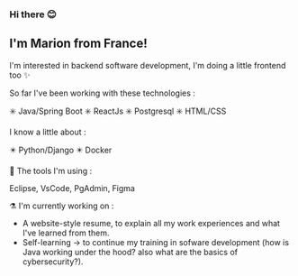 ### Hi there 😊

<!--
**Marion3531/Marion3531** is a ✨ _special_ ✨ repository because its `README.md` (this file) appears on your GitHub profile.
-->

## I'm Marion from France! 

I'm interested in backend software development, I'm doing a little frontend too ✨

So far I've been working with these technologies :

  ✳️ Java/Spring Boot
  ✳️ ReactJs
  ✳️ Postgresql
  ✳️ HTML/CSS

I know a little about :

  ✴️ Python/Django
  ✴️ Docker

🔧 The tools I'm using :

Eclipse, VsCode, PgAdmin, Figma

⚗️ I'm currently working on :

- A website-style resume, to explain all my work experiences and what I've learned from them.
- Self-learning -> to continue my training in sofware development (how is Java working under the hood? also what are the basics of cybersecurity?).



